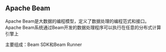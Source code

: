 ## Apache Beam

Apache Beam是大数据的编程模型，定义了数据处理的编程范式和接口。Apache Beam系统通过Beam开发的数据处理程序可以执行在任意的分布式计算引擎上

主要组成：Beam SDK和Beam Runner